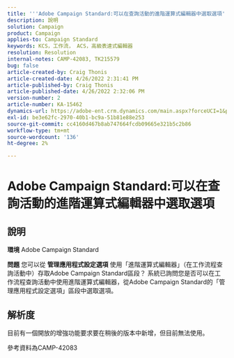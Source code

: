 ```yaml
---
title: '''Adobe Campaign Standard:可以在查詢活動的進階運算式編輯器中選取選項'
description: 說明
solution: Campaign
product: Campaign
applies-to: Campaign Standard
keywords: KCS，工作流， ACS，高級表達式編輯器
resolution: Resolution
internal-notes: CAMP-42083, TK215579
bug: false
article-created-by: Craig Thonis
article-created-date: 4/26/2022 2:31:41 PM
article-published-by: Craig Thonis
article-published-date: 4/26/2022 2:32:06 PM
version-number: 2
article-number: KA-15462
dynamics-url: https://adobe-ent.crm.dynamics.com/main.aspx?forceUCI=1&pagetype=entityrecord&etn=knowledgearticle&id=c2f43f96-6dc5-ec11-a7b6-0022480a138b
exl-id: be3e62fc-2970-40b1-bc9a-51b81e88e253
source-git-commit: cc4160d467b8ab747664fcdb09665e321b5c2b86
workflow-type: tm+mt
source-wordcount: '136'
ht-degree: 2%

---
```


# Adobe Campaign Standard:可以在查詢活動的進階運算式編輯器中選取選項

## 說明


<b>環境</b>
Adobe Campaign Standard

<b>問題</b>
您可以從 <b>管理</b><b>應用程式設定</b><b>選項</b> 使用「進階運算式編輯器」（在工作流程查詢活動中）存取Adobe Campaign Standard區段？
系統已詢問您是否可以在工作流程查詢活動中使用進階運算式編輯器，從Adobe Campaign Standard的「管理應用程式設定選項」區段中選取選項。


## 解析度


目前有一個開放的增強功能要求要在稍後的版本中新增，但目前無法使用。

參考資料為CAMP-42083
